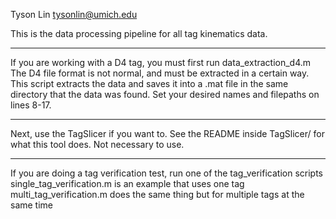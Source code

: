 Tyson Lin
tysonlin@umich.edu

This is the data processing pipeline for all tag kinematics data.

-----------------------------------------------------------------------------------------------

If you are working with a D4 tag, you must first run data_extraction_d4.m
The D4 file format is not normal, and must be extracted in a certain way. This
script extracts the data and saves it into a .mat file in the same directory that
the data was found. Set your desired names and filepaths on lines 8-17.  

-----------------------------------------------------------------------------------------------

Next, use the TagSlicer if you want to. See the README inside TagSlicer/ for what this tool does.
Not necessary to use. 

-----------------------------------------------------------------------------------------------

If you are doing a tag verification test, run one of the tag_verification scripts
single_tag_verification.m is an example that uses one tag
multi_tag_verification.m does the same thing but for multiple tags at the same time


